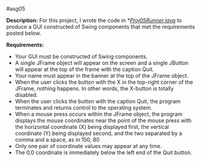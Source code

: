 #asg05

**Description:**
For this project, I wrote the code in **[Proj05Runner.java](Proj05Runner.java)* to produce a GUI constructed of Swing components that met the requirements posted below.

**Requirements:**
- Your GUI must be constructed of Swing components.
- A single JFrame object will appear on the screen and a single JButton will appear at the top of the frame with the caption Quit.
- Your name must appear in the banner at the top of the JFrame object.
- When the user clicks the button with the X in the top-right corner of the JFrame, nothing happens. In other words, the X-button is totally disabled.
- When the user clicks the button with the caption Quit, the program terminates and returns control to the operating system.
- When a mouse press occurs within the JFrame object, the program displays the mouse coordinates near the point of the mouse press with the horizontal coordinate (X) being displayed first, the vertical coordinate (Y) being displayed second, and the two separated by a comma and a space, as in 150, 80
- Only one pair of coordinate values may appear at any time.
- The 0,0 coordinate is immediately below the left end of the Quit button.
